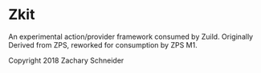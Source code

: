 Zkit
====

An experimental action/provider framework consumed by Zuild. Originally Derived from ZPS, reworked for consumption by ZPS M1.

Copyright 2018 Zachary Schneider
